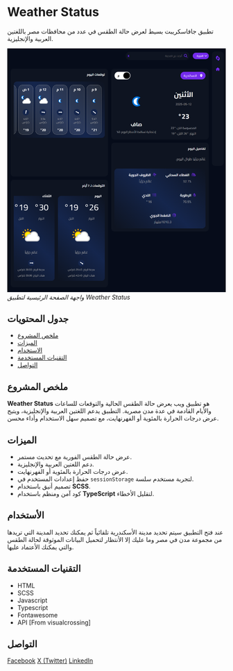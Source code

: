 # Weather Status

تطبيق جافاسكريبت بسيط لعرض حالة الطقس في عدد من محافظات مصر باللغتين العربية والإنجليزية.

![Weather Status Homepage](imgs/screens/screen.png)
_واجهة الصفحة الرئيسية لتطبيق Weather Status_

## جدول المحتويات

- [ملخص المشروع](#ملخص-المشروع)
- [الميزات](#الميزات)
- [الاستخدام](#الاستخدام)
- [التقنيات المستخدمة](#التقنيات-المستخدمة)
- [التواصل](#التواصل)

## ملخص المشروع

**Weather Status** هو تطبيق ويب يعرض حالة الطقس الحالية والتوقعات للساعات والأيام القادمة في عدة مدن مصرية. التطبيق يدعم اللغتين العربية والإنجليزية، ويتيح عرض درجات الحرارة بالمئوية أو الفهرنهايت، مع تصميم سهل الاستخدام وأداء محسن.

## الميزات

- عرض حالة الطقس الفورية مع تحديث مستمر.
- دعم اللغتين العربية والإنجليزية.
- عرض درجات الحرارة بالمئوية أو الفهرنهايت.
- حفظ إعدادات المستخدم في `sessionStorage` لتجربة مستخدم سلسة.
- تصميم أنيق باستخدام **SCSS**.
- كود آمن ومنظم باستخدام **TypeScript** لتقليل الأخطاء.

## الأستخدام

عند فتح التطبيق سيتم تحديد مدينة الأسكندرية تلقائياً ثم يمكنك تحديد المدينة التي تريدها من مجموعة مدن في مصر وما عليك إلا الأنتظار لتحميل البيانات الموثوقة لحالة الطقس والتي يمكنك الأعتماد عليها.

## التقنيات المستخدمة

- HTML
- SCSS
- Javascript
- Typescript
- Fontawesome
- API [From visualcrossing]

## التواصل

[Facebook](https://www.facebook.com/profile.php?id=100085749470017)
[X (Twitter)](https://x.com/ahmed_magdy135)
[LinkedIn](https://www.linkedin.com/in/ahmed-magdy-2a71881b1/)
